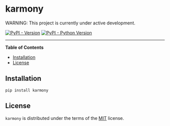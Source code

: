 # karmony
WARNING: This project is currently under active development.

[![PyPI - Version](https://img.shields.io/pypi/v/karmony.svg)](https://pypi.org/project/karmony)
[![PyPI - Python Version](https://img.shields.io/pypi/pyversions/karmony.svg)](https://pypi.org/project/karmony)

-----

**Table of Contents**

- [Installation](#installation)
- [License](#license)

## Installation

```console
pip install karmony
```

## License

`karmony` is distributed under the terms of the [MIT](https://spdx.org/licenses/MIT.html) license.
